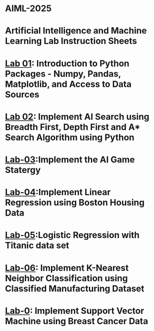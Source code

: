 # AIML-2025
# Artificial Intelligence and Machine Learning Lab Instruction Sheets
# [Lab 01](https://colab.research.google.com/drive/1oGZWKRLJuygbgsDIj4mC5dRstiJc5ADy): Introduction to Python Packages - Numpy, Pandas, Matplotlib, and Access to Data Sources
# [Lab 02](https://colab.research.google.com/drive/1fL7pvFSxniKwy6f9m0lpZ_OSYIBKJxuC#scrollTo=Z_G1ObZoyBJY): Implement AI Search using Breadth First, Depth First and A* Search Algorithm using Python
# [Lab-03](https://colab.research.google.com/drive/1e79I3phcMcUCYttOkqR3JSGxwLDucoqu#scrollTo=bqYtoaujf6Ba):Implement the AI Game Statergy
# [Lab-04](https://colab.research.google.com/drive/1yjGSMR0wIXtVygLDlVs86ytG0k-FQk-m#scrollTo=PYlOOPq7K2lY):Implement Linear Regression using Boston Housing Data
# [Lab-05](https://colab.research.google.com/drive/1ckQczk-P6iQiG66xHguQr68MA2ENlI5x#scrollTo=Zzs-MjbtGAeW):Logistic Regression with Titanic data set
# [Lab-06](https://colab.research.google.com/drive/19Q4EClNkMBhzMdW_GCChoXe7ZZTOzh5Y#scrollTo=oAAQ3H0tLqEG&uniqifier=1): Implement K-Nearest Neighbor Classification using Classified Manufacturing Dataset
# [Lab-0](https://colab.research.google.com/drive/1Acqfns44BuROsjkXUDRHXUafnaHOQBzM#scrollTo=1x1jIIsmzMLN): Implement Support Vector Machine using Breast Cancer Data
